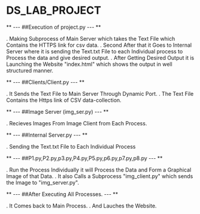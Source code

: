 # DS_LAB_PROJECT


** ---   ##Execution of project.py   --- **


   .  Making Subprocess of Main Server which takes the Text File which Contains the HTTPS link for csv data.
   .  Second After that it Goes to Internal Server where it is sending the Text.txt File to each Individual process to Process the data and give        desired output.
   .  After Getting Desired Output it is Launching the Website "index.html" which shows the output in well structured manner.


** ---    ##Clients/Client.py    --- **


   .  It Sends the Text File to Main Server Through Dynamic Port.
   .  The Text File Contains the Https link of CSV data-collection.


** ---    ##Image Server (img_ser.py)   --- **
   
   
   .  Recieves Images From Image Client from Each Process.
   
   
** ---    ##Internal Server.py   --- **
   
   
   .  Sending the Text.txt File to Each Individual Process


** ---    ##P1.py,P2.py,p3.py,P4.py,P5.py,p6.py,p7.py,p8.py   --- **
   
   
   .  Run the Process Individually it will Process the Data and Form a Graphical Image of that Data.
   .  It also Calls a Subprocess "img_client.py" which sends the Image to "img_server.py".


** ---    ##After Executing All Processes.  --- **


   .  It Comes back to Main Process.
   .  And Lauches the Website.
